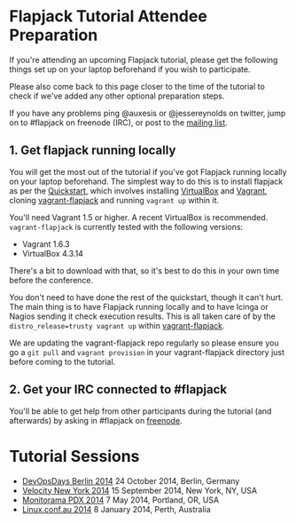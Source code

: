 # Flapjack Tutorial Attendee Preparation

If you're attending an upcoming Flapjack tutorial, please get the following things set up on your laptop beforehand if you wish to participate.

Please also come back to this page closer to the time of the tutorial to check if we've added any other optional preparation steps.

If you have any problems ping @auxesis or @jessereynolds on twitter, jump on to #flapjack on freenode (IRC), or post to the [mailing list](https://groups.google.com/forum/#!forum/flapjack-project).

## 1. Get flapjack running locally

You will get the most out of the tutorial if you've got Flapjack running locally on your laptop beforehand. The simplest way to do this is to install flapjack as per the [Quickstart](http://flapjack.io/quickstart), which involves installing [VirtualBox](https://www.virtualbox.org/) and [Vagrant](http://www.vagrantup.com/), cloning [vagrant-flapjack](https://github.com/flapjack/vagrant-flapjack) and running `vagrant up` within it.

You'll need Vagrant 1.5 or higher. A recent VirtualBox is recommended. `vagrant-flapjack` is currently tested with the following versions:

- Vagrant 1.6.3
- VirtualBox 4.3.14

There's a bit to download with that, so it's best to do this in your own time before the conference.

You don't need to have done the rest of the quickstart, though it can't hurt. The main thing is to have Flapjack running locally and to have Icinga or Nagios sending it check execution results. This is all taken care of by the `distro_release=trusty vagrant up` within [vagrant-flapjack](https://github.com/flapjack/vagrant-flapjack).

We are updating the vagrant-flapjack repo regularly so please ensure you go a `git pull` and `vagrant provision` in your vagrant-flapjack directory just before coming to the tutorial.

## 2. Get your IRC connected to #flapjack

You'll be able to get help from other participants during the tutorial (and afterwards) by asking in #flapjack on [freenode](https://freenode.net/).


# Tutorial Sessions

- [DevOpsDays Berlin 2014](http://devopsdays.org/events/2014-berlin/proposals/Birger%20Schmidt%20-%20Use%20flapjack%20as%20bridge%20between%20ops%20and%20dev,%20and%20bridge%20from%20nagios%20towards%20more%20freedom/) 24 October 2014, Berlin, Germany
- [Velocity New York 2014](http://velocityconf.com/velocityny2014/public/schedule/detail/35835) 15 September 2014, New York, NY, USA
- [Monitorama PDX 2014](http://monitorama.com/) 7 May 2014, Portland, OR, USA
- [Linux.conf.au 2014](http://lca2014.linux.org.au/schedule/30261/view_talk?day=wednesday) 8 January 2014, Perth, Australia
